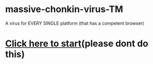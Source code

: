 # massive-chonkin-virus-TM
A virus for EVERY SINGLE platform (that has a competent browser)
# [Click here to start](http://foxsdenyt.github.io/massive-chonkin-virus-TM/virus.html)(please dont do this)
